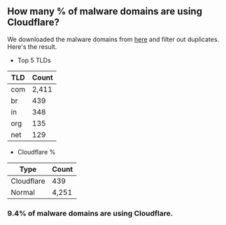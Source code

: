 ## How many % of malware domains are using Cloudflare?


We downloaded the malware domains from [here](https://urlhaus.abuse.ch) and filter out duplicates.
Here's the result.


[//]: # (start replacement)


- Top 5 TLDs

| TLD | Count |
| --- | --- |
| com | 2,411 |
| br | 439 |
| in | 348 |
| org | 135 |
| net | 129 |


- Cloudflare %

| Type | Count |
| --- | --- |
| Cloudflare | 439 |
| Normal | 4,251 |


### 9.4% of malware domains are using Cloudflare.